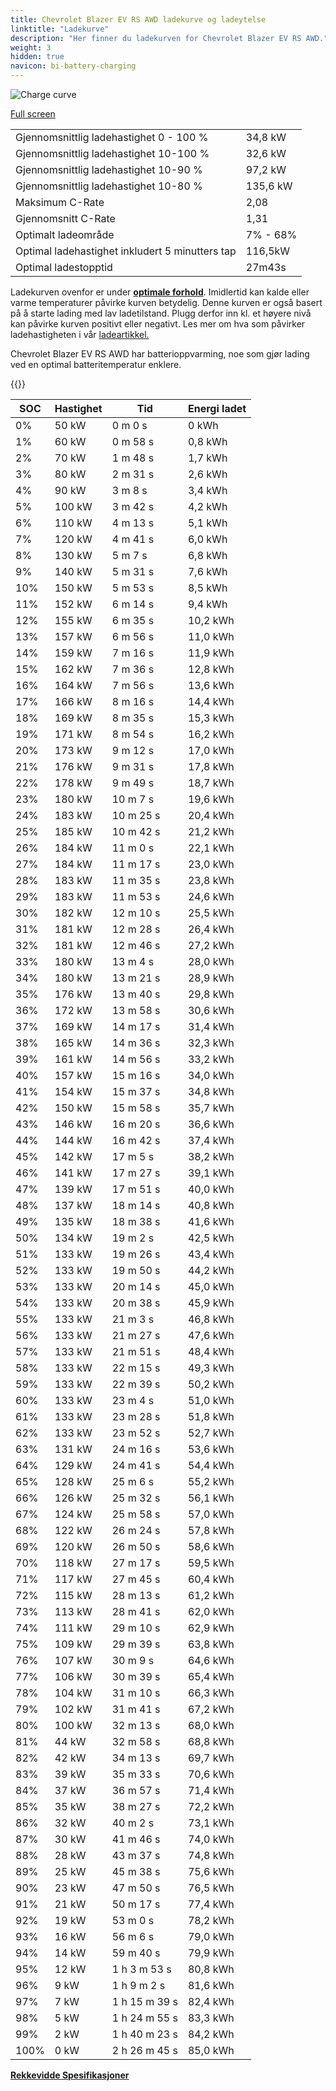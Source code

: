 ```yaml
---
title: Chevrolet Blazer EV RS AWD ladekurve og ladeytelse
linktitle: "Ladekurve"
description: "Her finner du ladekurven for Chevrolet Blazer EV RS AWD."
weight: 3
hidden: true
navicon: bi-battery-charging
---
```

<!-- markdownlint-disable MD033 -->
<img src="../chargingcurve.svg" alt="Charge curve" class="img-fluid">

[Full screen](/models/chevrolet/blazer_ev/blazer_ev_rs_awd/chargingcurve.svg)


<table class="table table-striped border">
<tbody>
<tr>
<td>Gjennomsnittlig ladehastighet 0 - 100 %</td><td>34,8 kW</td>
</tr>
<tr>
<td>Gjennomsnittlig ladehastighet 10-100 %</td><td>32,6 kW</td>
</tr>
<tr>
<td>Gjennomsnittlig ladehastighet 10-90 %</td><td>97,2 kW</td>
</tr>
<tr>
<td>Gjennomsnittlig ladehastighet 10-80 %</td><td>135,6 kW</td>
</tr>
<tr>
<td>Maksimum C-Rate</td><td>2,08</td>
</tr>
<tr>
<td>Gjennomsnitt C-Rate</td><td>1,31</td>
</tr>
<tr>
<td>Optimalt ladeområde</td><td>7% - 68%</td>
</tr>
<tr>
<td>Optimal ladehastighet inkludert 5 minutters tap</td><td>116,5kW</td>
</tr>
<tr>
<td>Optimal ladestopptid</td><td>27m43s</td>
</tr>
</tbody>
</table>


Ladekurven ovenfor er under **[optimale forhold](../../../../../technology/battery/charging/#temperatur)**. Imidlertid kan kalde eller varme temperaturer påvirke kurven betydelig. Denne kurven er også basert på å starte lading med lav ladetilstand. Plugg derfor inn kl. et høyere nivå kan påvirke kurven positivt eller negativt. Les mer om hva som påvirker ladehastigheten i vår [ladeartikkel.](../../../../../technology/battery/charging/)


Chevrolet Blazer EV RS AWD har batterioppvarming, noe som gjør lading ved en optimal batteritemperatur enklere.


{{<evkxdisplayaddarticle />}}
<table class="table table-striped border">
<thead>
<tr><th>SOC</th><th>Hastighet</th><th>Tid</th><th>Energi ladet</th></tr>
</thead>
<tbody>
<tr>
<td>0%</td><td>50 kW</td><td> 0 m 0 s </td><td>0 kWh </td>
</tr>
<tr>
<td>1%</td><td>60 kW</td><td> 0 m 58 s </td><td>0,8 kWh </td>
</tr>
<tr>
<td>2%</td><td>70 kW</td><td> 1 m 48 s </td><td>1,7 kWh </td>
</tr>
<tr>
<td>3%</td><td>80 kW</td><td> 2 m 31 s </td><td>2,6 kWh </td>
</tr>
<tr>
<td>4%</td><td>90 kW</td><td> 3 m 8 s </td><td>3,4 kWh </td>
</tr>
<tr>
<td>5%</td><td>100 kW</td><td> 3 m 42 s </td><td>4,2 kWh </td>
</tr>
<tr>
<td>6%</td><td>110 kW</td><td> 4 m 13 s </td><td>5,1 kWh </td>
</tr>
<tr>
<td>7%</td><td>120 kW</td><td> 4 m 41 s </td><td>6,0 kWh </td>
</tr>
<tr>
<td>8%</td><td>130 kW</td><td> 5 m 7 s </td><td>6,8 kWh </td>
</tr>
<tr>
<td>9%</td><td>140 kW</td><td> 5 m 31 s </td><td>7,6 kWh </td>
</tr>
<tr>
<td>10%</td><td>150 kW</td><td> 5 m 53 s </td><td>8,5 kWh </td>
</tr>
<tr>
<td>11%</td><td>152 kW</td><td> 6 m 14 s </td><td>9,4 kWh </td>
</tr>
<tr>
<td>12%</td><td>155 kW</td><td> 6 m 35 s </td><td>10,2 kWh </td>
</tr>
<tr>
<td>13%</td><td>157 kW</td><td> 6 m 56 s </td><td>11,0 kWh </td>
</tr>
<tr>
<td>14%</td><td>159 kW</td><td> 7 m 16 s </td><td>11,9 kWh </td>
</tr>
<tr>
<td>15%</td><td>162 kW</td><td> 7 m 36 s </td><td>12,8 kWh </td>
</tr>
<tr>
<td>16%</td><td>164 kW</td><td> 7 m 56 s </td><td>13,6 kWh </td>
</tr>
<tr>
<td>17%</td><td>166 kW</td><td> 8 m 16 s </td><td>14,4 kWh </td>
</tr>
<tr>
<td>18%</td><td>169 kW</td><td> 8 m 35 s </td><td>15,3 kWh </td>
</tr>
<tr>
<td>19%</td><td>171 kW</td><td> 8 m 54 s </td><td>16,2 kWh </td>
</tr>
<tr>
<td>20%</td><td>173 kW</td><td> 9 m 12 s </td><td>17,0 kWh </td>
</tr>
<tr>
<td>21%</td><td>176 kW</td><td> 9 m 31 s </td><td>17,8 kWh </td>
</tr>
<tr>
<td>22%</td><td>178 kW</td><td> 9 m 49 s </td><td>18,7 kWh </td>
</tr>
<tr>
<td>23%</td><td>180 kW</td><td> 10 m 7 s </td><td>19,6 kWh </td>
</tr>
<tr>
<td>24%</td><td>183 kW</td><td> 10 m 25 s </td><td>20,4 kWh </td>
</tr>
<tr>
<td>25%</td><td>185 kW</td><td> 10 m 42 s </td><td>21,2 kWh </td>
</tr>
<tr>
<td>26%</td><td>184 kW</td><td> 11 m 0 s </td><td>22,1 kWh </td>
</tr>
<tr>
<td>27%</td><td>184 kW</td><td> 11 m 17 s </td><td>23,0 kWh </td>
</tr>
<tr>
<td>28%</td><td>183 kW</td><td> 11 m 35 s </td><td>23,8 kWh </td>
</tr>
<tr>
<td>29%</td><td>183 kW</td><td> 11 m 53 s </td><td>24,6 kWh </td>
</tr>
<tr>
<td>30%</td><td>182 kW</td><td> 12 m 10 s </td><td>25,5 kWh </td>
</tr>
<tr>
<td>31%</td><td>181 kW</td><td> 12 m 28 s </td><td>26,4 kWh </td>
</tr>
<tr>
<td>32%</td><td>181 kW</td><td> 12 m 46 s </td><td>27,2 kWh </td>
</tr>
<tr>
<td>33%</td><td>180 kW</td><td> 13 m 4 s </td><td>28,0 kWh </td>
</tr>
<tr>
<td>34%</td><td>180 kW</td><td> 13 m 21 s </td><td>28,9 kWh </td>
</tr>
<tr>
<td>35%</td><td>176 kW</td><td> 13 m 40 s </td><td>29,8 kWh </td>
</tr>
<tr>
<td>36%</td><td>172 kW</td><td> 13 m 58 s </td><td>30,6 kWh </td>
</tr>
<tr>
<td>37%</td><td>169 kW</td><td> 14 m 17 s </td><td>31,4 kWh </td>
</tr>
<tr>
<td>38%</td><td>165 kW</td><td> 14 m 36 s </td><td>32,3 kWh </td>
</tr>
<tr>
<td>39%</td><td>161 kW</td><td> 14 m 56 s </td><td>33,2 kWh </td>
</tr>
<tr>
<td>40%</td><td>157 kW</td><td> 15 m 16 s </td><td>34,0 kWh </td>
</tr>
<tr>
<td>41%</td><td>154 kW</td><td> 15 m 37 s </td><td>34,8 kWh </td>
</tr>
<tr>
<td>42%</td><td>150 kW</td><td> 15 m 58 s </td><td>35,7 kWh </td>
</tr>
<tr>
<td>43%</td><td>146 kW</td><td> 16 m 20 s </td><td>36,6 kWh </td>
</tr>
<tr>
<td>44%</td><td>144 kW</td><td> 16 m 42 s </td><td>37,4 kWh </td>
</tr>
<tr>
<td>45%</td><td>142 kW</td><td> 17 m 5 s </td><td>38,2 kWh </td>
</tr>
<tr>
<td>46%</td><td>141 kW</td><td> 17 m 27 s </td><td>39,1 kWh </td>
</tr>
<tr>
<td>47%</td><td>139 kW</td><td> 17 m 51 s </td><td>40,0 kWh </td>
</tr>
<tr>
<td>48%</td><td>137 kW</td><td> 18 m 14 s </td><td>40,8 kWh </td>
</tr>
<tr>
<td>49%</td><td>135 kW</td><td> 18 m 38 s </td><td>41,6 kWh </td>
</tr>
<tr>
<td>50%</td><td>134 kW</td><td> 19 m 2 s </td><td>42,5 kWh </td>
</tr>
<tr>
<td>51%</td><td>133 kW</td><td> 19 m 26 s </td><td>43,4 kWh </td>
</tr>
<tr>
<td>52%</td><td>133 kW</td><td> 19 m 50 s </td><td>44,2 kWh </td>
</tr>
<tr>
<td>53%</td><td>133 kW</td><td> 20 m 14 s </td><td>45,0 kWh </td>
</tr>
<tr>
<td>54%</td><td>133 kW</td><td> 20 m 38 s </td><td>45,9 kWh </td>
</tr>
<tr>
<td>55%</td><td>133 kW</td><td> 21 m 3 s </td><td>46,8 kWh </td>
</tr>
<tr>
<td>56%</td><td>133 kW</td><td> 21 m 27 s </td><td>47,6 kWh </td>
</tr>
<tr>
<td>57%</td><td>133 kW</td><td> 21 m 51 s </td><td>48,4 kWh </td>
</tr>
<tr>
<td>58%</td><td>133 kW</td><td> 22 m 15 s </td><td>49,3 kWh </td>
</tr>
<tr>
<td>59%</td><td>133 kW</td><td> 22 m 39 s </td><td>50,2 kWh </td>
</tr>
<tr>
<td>60%</td><td>133 kW</td><td> 23 m 4 s </td><td>51,0 kWh </td>
</tr>
<tr>
<td>61%</td><td>133 kW</td><td> 23 m 28 s </td><td>51,8 kWh </td>
</tr>
<tr>
<td>62%</td><td>133 kW</td><td> 23 m 52 s </td><td>52,7 kWh </td>
</tr>
<tr>
<td>63%</td><td>131 kW</td><td> 24 m 16 s </td><td>53,6 kWh </td>
</tr>
<tr>
<td>64%</td><td>129 kW</td><td> 24 m 41 s </td><td>54,4 kWh </td>
</tr>
<tr>
<td>65%</td><td>128 kW</td><td> 25 m 6 s </td><td>55,2 kWh </td>
</tr>
<tr>
<td>66%</td><td>126 kW</td><td> 25 m 32 s </td><td>56,1 kWh </td>
</tr>
<tr>
<td>67%</td><td>124 kW</td><td> 25 m 58 s </td><td>57,0 kWh </td>
</tr>
<tr>
<td>68%</td><td>122 kW</td><td> 26 m 24 s </td><td>57,8 kWh </td>
</tr>
<tr>
<td>69%</td><td>120 kW</td><td> 26 m 50 s </td><td>58,6 kWh </td>
</tr>
<tr>
<td>70%</td><td>118 kW</td><td> 27 m 17 s </td><td>59,5 kWh </td>
</tr>
<tr>
<td>71%</td><td>117 kW</td><td> 27 m 45 s </td><td>60,4 kWh </td>
</tr>
<tr>
<td>72%</td><td>115 kW</td><td> 28 m 13 s </td><td>61,2 kWh </td>
</tr>
<tr>
<td>73%</td><td>113 kW</td><td> 28 m 41 s </td><td>62,0 kWh </td>
</tr>
<tr>
<td>74%</td><td>111 kW</td><td> 29 m 10 s </td><td>62,9 kWh </td>
</tr>
<tr>
<td>75%</td><td>109 kW</td><td> 29 m 39 s </td><td>63,8 kWh </td>
</tr>
<tr>
<td>76%</td><td>107 kW</td><td> 30 m 9 s </td><td>64,6 kWh </td>
</tr>
<tr>
<td>77%</td><td>106 kW</td><td> 30 m 39 s </td><td>65,4 kWh </td>
</tr>
<tr>
<td>78%</td><td>104 kW</td><td> 31 m 10 s </td><td>66,3 kWh </td>
</tr>
<tr>
<td>79%</td><td>102 kW</td><td> 31 m 41 s </td><td>67,2 kWh </td>
</tr>
<tr>
<td>80%</td><td>100 kW</td><td> 32 m 13 s </td><td>68,0 kWh </td>
</tr>
<tr>
<td>81%</td><td>44 kW</td><td> 32 m 58 s </td><td>68,8 kWh </td>
</tr>
<tr>
<td>82%</td><td>42 kW</td><td> 34 m 13 s </td><td>69,7 kWh </td>
</tr>
<tr>
<td>83%</td><td>39 kW</td><td> 35 m 33 s </td><td>70,6 kWh </td>
</tr>
<tr>
<td>84%</td><td>37 kW</td><td> 36 m 57 s </td><td>71,4 kWh </td>
</tr>
<tr>
<td>85%</td><td>35 kW</td><td> 38 m 27 s </td><td>72,2 kWh </td>
</tr>
<tr>
<td>86%</td><td>32 kW</td><td> 40 m 2 s </td><td>73,1 kWh </td>
</tr>
<tr>
<td>87%</td><td>30 kW</td><td> 41 m 46 s </td><td>74,0 kWh </td>
</tr>
<tr>
<td>88%</td><td>28 kW</td><td> 43 m 37 s </td><td>74,8 kWh </td>
</tr>
<tr>
<td>89%</td><td>25 kW</td><td> 45 m 38 s </td><td>75,6 kWh </td>
</tr>
<tr>
<td>90%</td><td>23 kW</td><td> 47 m 50 s </td><td>76,5 kWh </td>
</tr>
<tr>
<td>91%</td><td>21 kW</td><td> 50 m 17 s </td><td>77,4 kWh </td>
</tr>
<tr>
<td>92%</td><td>19 kW</td><td> 53 m 0 s </td><td>78,2 kWh </td>
</tr>
<tr>
<td>93%</td><td>16 kW</td><td> 56 m 6 s </td><td>79,0 kWh </td>
</tr>
<tr>
<td>94%</td><td>14 kW</td><td> 59 m 40 s </td><td>79,9 kWh </td>
</tr>
<tr>
<td>95%</td><td>12 kW</td><td>1 h 3 m 53 s </td><td>80,8 kWh </td>
</tr>
<tr>
<td>96%</td><td>9 kW</td><td>1 h 9 m 2 s </td><td>81,6 kWh </td>
</tr>
<tr>
<td>97%</td><td>7 kW</td><td>1 h 15 m 39 s </td><td>82,4 kWh </td>
</tr>
<tr>
<td>98%</td><td>5 kW</td><td>1 h 24 m 55 s </td><td>83,3 kWh </td>
</tr>
<tr>
<td>99%</td><td>2 kW</td><td>1 h 40 m 23 s </td><td>84,2 kWh </td>
</tr>
<tr>
<td>100%</td><td>0 kW</td><td>2 h 26 m 45 s </td><td>85,0 kWh </td>
</tr>
</tbody>
</table>

<div class="mt-3 mb-3">
<a href="../rangeandconsumption/" class="text-decoration-none text-black">
<strong><i class="bi-arrow-left"></i> Rekkevidde </strong>
</a>
<a href="../specifications/" class="text-decoration-none text-black float-end">
<strong>Spesifikasjoner <i class="bi-arrow-right"></i></strong>
</a>
</div>

